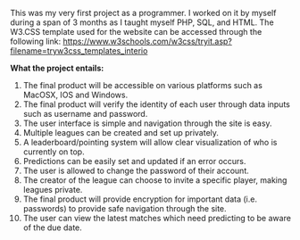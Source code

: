 This was my very first project as a programmer. I worked on it by myself during a span of 3 months as I taught myself PHP, SQL, and HTML. The W3.CSS template used for the website can be accessed through the following link: https://www.w3schools.com/w3css/tryit.asp?filename=tryw3css_templates_interio

**What the project entails:** 
1. The final product will be accessible on various platforms such as MacOSX, IOS and Windows.
2. The final product will verify the identity of each user through data inputs such as username and password.
3. The user interface is simple and navigation through the site is easy.
4. Multiple leagues can be created and set up privately.
5. A leaderboard/pointing system will allow clear visualization of who is currently on top.
6. Predictions can be easily set and updated if an error occurs.
7. The user is allowed to change the password of their account.
8. The creator of the league can choose to invite a specific player, making leagues private.
9. The final product will provide encryption for important data (i.e. passwords) to provide safe navigation through the site.
10. The user can view the latest matches which need predicting to be aware of the due date.
